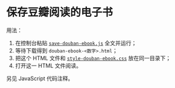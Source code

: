 # 保存豆瓣阅读的电子书

用法：

1. 在控制台粘贴 [`save-douban-ebook.js`](save-douban-ebook.js) 全文并运行；
2. 等待下载得到 `douban-ebook-<数字>.html`；
3. 把这个 HTML 文件和 [`style-douban-ebook.css`](style-douban-ebook.css) 放在同一目录下；
3. 打开这一 HTML 文件阅读。

另见 JavaScript 代码注释。
